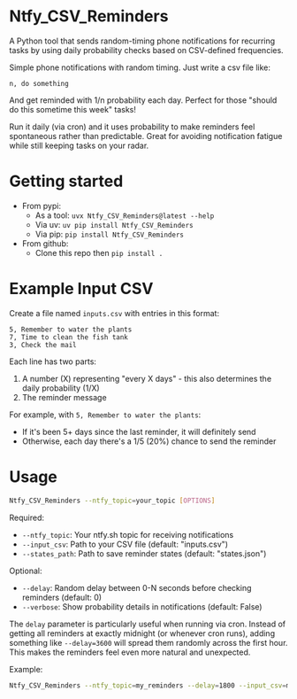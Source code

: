 
# Ntfy_CSV_Reminders
A Python tool that sends random-timing phone notifications for recurring tasks by using daily probability checks based on CSV-defined frequencies.

Simple phone notifications with random timing. Just write a csv file like:
```
n, do something
```
And get reminded with 1/n probability each day. Perfect for those "should do this sometime this week" tasks!

Run it daily (via cron) and it uses probability to make reminders feel spontaneous rather than predictable. Great for avoiding notification fatigue while still keeping tasks on your radar.

# Getting started
* From pypi:
    * As a tool: `uvx Ntfy_CSV_Reminders@latest --help`
    * Via uv: `uv pip install Ntfy_CSV_Reminders`
    * Via pip: `pip install Ntfy_CSV_Reminders`
* From github:
    * Clone this repo then `pip install .`

# Example Input CSV
Create a file named `inputs.csv` with entries in this format:
```csv
5, Remember to water the plants
7, Time to clean the fish tank
3, Check the mail
```

Each line has two parts:
1. A number (X) representing "every X days" - this also determines the daily probability (1/X)
2. The reminder message

For example, with `5, Remember to water the plants`:
- If it's been 5+ days since the last reminder, it will definitely send
- Otherwise, each day there's a 1/5 (20%) chance to send the reminder

# Usage
```bash
Ntfy_CSV_Reminders --ntfy_topic=your_topic [OPTIONS]
```

Required:
- `--ntfy_topic`: Your ntfy.sh topic for receiving notifications
- `--input_csv`: Path to your CSV file (default: "inputs.csv")
- `--states_path`: Path to save reminder states (default: "states.json")

Optional:
- `--delay`: Random delay between 0-N seconds before checking reminders (default: 0)
- `--verbose`: Show probability details in notifications (default: False)

The `delay` parameter is particularly useful when running via cron. Instead of getting all reminders at exactly midnight (or whenever cron runs), adding something like `--delay=3600` will spread them randomly across the first hour. This makes the reminders feel even more natural and unexpected.

Example:
```bash
Ntfy_CSV_Reminders --ntfy_topic=my_reminders --delay=1800 --input_csv=my_tasks.csv
```
